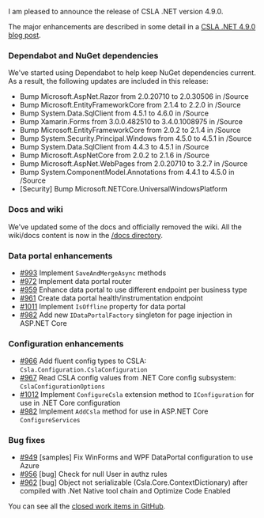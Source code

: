 I am pleased to announce the release of CSLA .NET version 4.9.0.

The major enhancements are described in some detail in a [CSLA .NET 4.9.0 blog post](http://www.lhotka.net/weblog/CSLANETVersion49NewFeatures.aspx).

### Dependabot and NuGet dependencies
We've started using Dependabot to help keep NuGet dependencies current. As a result, the following updates are included in this release:

* Bump Microsoft.AspNet.Razor from 2.0.20710 to 2.0.30506 in /Source
* Bump Microsoft.EntityFrameworkCore from 2.1.4 to 2.2.0 in /Source
* Bump System.Data.SqlClient from 4.5.1 to 4.6.0 in /Source
* Bump Xamarin.Forms from 3.0.0.482510 to 3.4.0.1008975 in /Source
* Bump Microsoft.EntityFrameworkCore from 2.0.2 to 2.1.4 in /Source 
* Bump System.Security.Principal.Windows from 4.5.0 to 4.5.1 in /Source 
* Bump System.Data.SqlClient from 4.4.3 to 4.5.1 in /Source 
* Bump Microsoft.AspNetCore from 2.0.2 to 2.1.6 in /Source 
* Bump Microsoft.AspNet.WebPages from 2.0.20710 to 3.2.7 in /Source 
* Bump System.ComponentModel.Annotations from 4.4.1 to 4.5.0 in /Source 
* [Security] Bump Microsoft.NETCore.UniversalWindowsPlatform 

### Docs and wiki
We've updated some of the docs and officially removed the wiki. All the wiki/docs content is now in the [/docs directory](https://github.com/MarimerLLC/csla/blob/master/docs/index.md).

### Data portal enhancements

* [#993](https://github.com/marimerllc/csla/issues/993) Implement `SaveAndMergeAsync` methods 
* [#972](https://github.com/marimerllc/csla/issues/972) Implement data portal router
* [#959](https://github.com/marimerllc/csla/issues/959) Enhance data portal to use different endpoint per business type
* [#961](https://github.com/marimerllc/csla/issues/961) Create data portal health/instrumentation endpoint
* [#1011](https://github.com/marimerllc/csla/issues/1011) Implement `IsOffline` property for data portal
* [#982](https://github.com/marimerllc/csla/issues/982) Add new `IDataPortalFactory` singleton for page injection in ASP.NET Core

### Configuration enhancements

* [#966](https://github.com/marimerllc/csla/issues/966) Add fluent config types to CSLA: `Csla.Configuration.CslaConfiguration`
* [#967](https://github.com/marimerllc/csla/issues/967) Read CSLA config values from .NET Core config subsystem: `CslaConfigurationOptions`
* [#1012](https://github.com/marimerllc/csla/issues/1012) Implement `ConfigureCsla` extension method to `IConfiguration` for use in .NET Core configuration
* [#982](https://github.com/marimerllc/csla/issues/982) Implement `AddCsla` method for use in ASP.NET Core `ConfigureServices` 

### Bug fixes

* [#949](https://github.com/marimerllc/csla/issues/949) [samples] Fix WinForms and WPF DataPortal configuration to use Azure
* [#956](https://github.com/marimerllc/csla/issues/956) [bug] Check for null User in authz rules 
* [#962](https://github.com/marimerllc/csla/issues/962) [bug] Object not serializable (Csla.Core.ContextDictionary) after compiled with .Net Native tool chain and Optimize Code Enabled

You can see all the [closed work items in GitHub](https://github.com/MarimerLLC/csla/projects/4).
